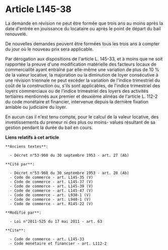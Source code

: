 # Article L145-38

La demande en révision ne peut être formée que trois ans au moins après la date d'entrée en jouissance du locataire ou après
le point de départ du bail renouvelé. 

De nouvelles demandes peuvent être formées tous les trois ans à compter du jour où le nouveau prix sera applicable. 

Par dérogation aux dispositions de l'article L. 145-33, et à moins que ne soit rapportée la preuve d'une modification
matérielle des facteurs locaux de commercialité ayant entraîné par elle-même une variation de plus de 10 % de la valeur
locative, la majoration ou la diminution de loyer consécutive à une révision triennale ne peut excéder la variation de
l'indice trimestriel du coût de la construction ou, s'ils  sont applicables, de l'indice trimestriel des loyers commerciaux
ou de  l'indice trimestriel des loyers des activités tertiaires mentionnés aux  premier et deuxième alinéas de l'article L.
112-2 du code monétaire et financier, intervenue depuis la dernière fixation amiable ou judiciaire du loyer. 

En aucun cas il n'est tenu compte, pour le calcul de la valeur locative, des investissements du preneur ni des plus ou moins-
values résultant de sa gestion pendant la durée du bail en cours.

**Liens relatifs à cet article**

	**Anciens textes**:

	  - Décret n°53-960 du 30 septembre 1953 - art. 27 (Ab)

	**Cité par**:

	  - Décret n°53-960 du 30 septembre 1953 - art. 28 (Ab)
	  - Code de commerce - art. L145-35 (V)
	  - Code de commerce - art. L145-37 (V)
	  - Code de commerce - art. L145-39 (V)
	  - Code de commerce - art. L145-47 (V)
	  - Code de commerce - art. L930-1 (V)
	  - Code de commerce - art. L940-1 (V)
	  - Code de commerce - art. R145-22 (V)

	**Modifié par**:

	  - Loi n°2011-525 du 17 mai 2011 - art. 63

	**Cite**:

	  - Code de commerce - art. L145-33
	  - Code monétaire et financier - art. L112-2
